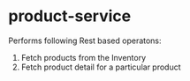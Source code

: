 # product-service

Performs following Rest based operatons:

1) Fetch products from the Inventory
2) Fetch product detail for a particular product
